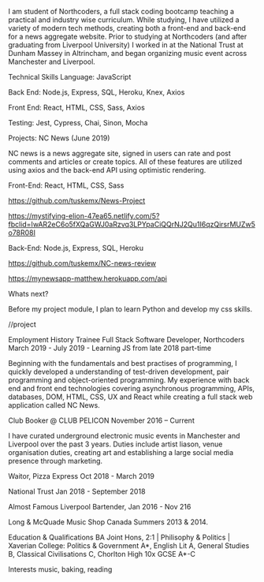 I am student of Northcoders, a full stack coding bootcamp teaching a practical and industry wise curriculum. While studying, I have utilized a variety of modern tech methods, creating both a front-end and back-end for a news aggregate website. Prior to studying at Northcoders (and after graduating from Liverpool University) I worked in at the National Trust at Dunham Massey in Altrincham, and began organizing music event across Manchester and Liverpool.

Technical Skills
Language: JavaScript

Back End: Node.js, Express, SQL, Heroku, Knex, Axios

Front End: ​React, HTML, CSS, Sass, Axios

Testing: ​Jest, Cypress, Chai, Sinon, Mocha

Projects:
NC News (June 2019)

NC news is a news aggregate site, signed in users can rate and post comments and articles or create topics. All of these features are utilized using axios and the back-end API using optimistic rendering.

Front-End: React, HTML, CSS, Sass


https://github.com/tuskemx/News-Project

https://mystifying-elion-47ea65.netlify.com/5?fbclid=IwAR2eC6o5fXQaGWJ0aRzvq3LPYpaCiQQrNJ2Qu1I6qzQirsrMUZw5o78R08I

Back-End: Node.js, Express, SQL, Heroku

https://github.com/tuskemx/NC-news-review

https://mynewsapp-matthew.herokuapp.com/api

Whats next?

Before my project module, I plan to learn Python and develop my css skills.

//project




Employment History
Trainee Full Stack Software Developer, Northcoders
March 2019 - July 2019 - Learning JS from late 2018 part-time

Beginning with the fundamentals and best practises of programming, I quickly developed a understanding of test-driven development, pair programming and object-oriented programming. My experience with back end and front end technologies covering asynchronous programming, APIs, databases, DOM, HTML, CSS, UX and React while creating a full stack web application called NC News.

Club Booker @ CLUB PELICON
November 2016 – Current

I have curated underground electronic music events in Manchester and Liverpool over the past 3 years. Duties include artist liason, venue organisation duties, creating art and establishing a large social media presence through marketing.

Waitor, Pizza Express
Oct 2018 - March 2019

National Trust 
Jan 2018 - September 2018

Almost Famous Liverpool Bartender, Jan 2016 - Nov 216

Long & McQuade Music Shop Canada Summers 2013 & 2014.


Education & Qualifications
BA Joint Hons, 2:1 | Philisophy & Politics | Xaverian College: Politics & Government A*, English Lit A, General Studies B, Classical Civilisations C, Chorlton High 10x GCSE A*-C

Interests
music, baking, reading

